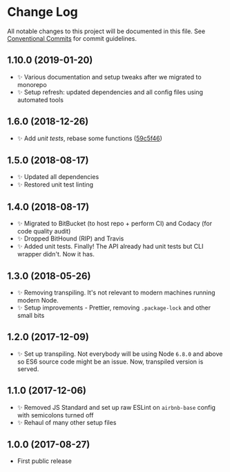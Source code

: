# Change Log

All notable changes to this project will be documented in this file.
See [Conventional Commits](https://conventionalcommits.org) for commit guidelines.





## 1.10.0 (2019-01-20)

- ✨ Various documentation and setup tweaks after we migrated to monorepo
- ✨ Setup refresh: updated dependencies and all config files using automated tools

## 1.6.0 (2018-12-26)

- ✨ Add _unit tests_, rebase some functions ([59c5f46](https://bitbucket.org/codsen/codsen/src/master/packages/email-all-chars-within-ascii-cli/commits/59c5f46))

## 1.5.0 (2018-08-17)

- ✨ Updated all dependencies
- ✨ Restored unit test linting

## 1.4.0 (2018-08-17)

- ✨ Migrated to BitBucket (to host repo + perform CI) and Codacy (for code quality audit)
- ✨ Dropped BitHound (RIP) and Travis
- ✨ Added unit tests. Finally! The API already had unit tests but CLI wrapper didn't. Now it has.

## 1.3.0 (2018-05-26)

- ✨ Removing transpiling. It's not relevant to modern machines running modern Node.
- ✨ Setup improvements - Prettier, removing `.package-lock` and other small bits

## 1.2.0 (2017-12-09)

- ✨ Set up transpiling. Not everybody will be using Node `6.8.0` and above so ES6 source code might be an issue. Now, transpiled version is served.

## 1.1.0 (2017-12-06)

- ✨ Removed JS Standard and set up raw ESLint on `airbnb-base` config with semicolons turned off
- ✨ Rehaul of many other setup files

## 1.0.0 (2017-08-27)

- First public release
